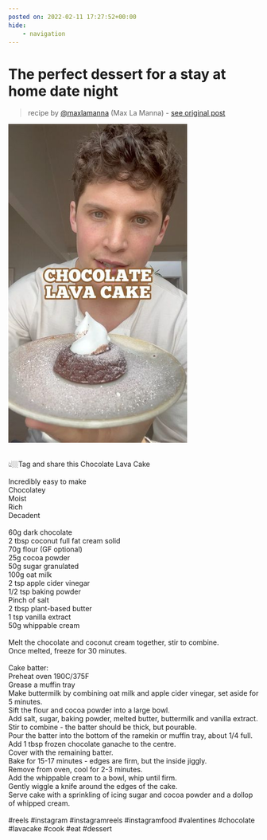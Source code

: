 ```yaml
---
posted on: 2022-02-11 17:27:52+00:00
hide:
    - navigation
---
```


# The perfect dessert for a stay at home date night  

> recipe by [@maxlamanna](https://www.instagram.com/maxlamanna/) 
(Max La Manna) - [see original post](https://instagram.com/p/CZ2GYQ0t6_O)

![](../img/maxlamanna_11-02-2022_1702.png)

\
👆🏼Tag and share this Chocolate Lava Cake \
\
Incredibly easy to make\
Chocolatey \
Moist\
Rich\
Decadent\
\
60g dark chocolate\
2 tbsp coconut full fat cream solid\
70g flour (GF optional)\
25g cocoa powder\
50g sugar granulated\
100g oat milk \
2 tsp apple cider vinegar\
1/2 tsp baking powder\
Pinch of salt\
2 tbsp plant-based butter\
1 tsp vanilla extract\
50g whippable cream\
\
Melt the chocolate and coconut cream together, stir to combine. \
Once melted, freeze for 30 minutes.\
\
Cake batter:\
Preheat oven 190C/375F\
Grease a muffin tray\
Make buttermilk by combining oat milk and apple cider vinegar, set aside for 5 minutes.\
Sift the flour and cocoa powder into a large bowl. \
Add salt, sugar, baking powder, melted butter, buttermilk and vanilla extract.\
Stir to combine - the batter should be thick, but pourable.\
Pour the batter into the bottom of the ramekin or muffin tray, about 1/4 full.\
Add 1 tbsp frozen chocolate ganache to the centre.\
Cover with the remaining batter.\
Bake for 15-17 minutes - edges are firm, but the inside jiggly.\
Remove from oven, cool for 2-3 minutes.\
Add the whippable cream to a bowl, whip until firm.\
Gently wiggle a knife around the edges of the cake. \
Serve cake with a sprinkling of icing sugar and cocoa powder and a dollop of whipped cream.\
\
\#reels \#instagram \#instagramreels \#instagramfood \#valentines \#chocolate \#lavacake \#cook \#eat \#dessert 